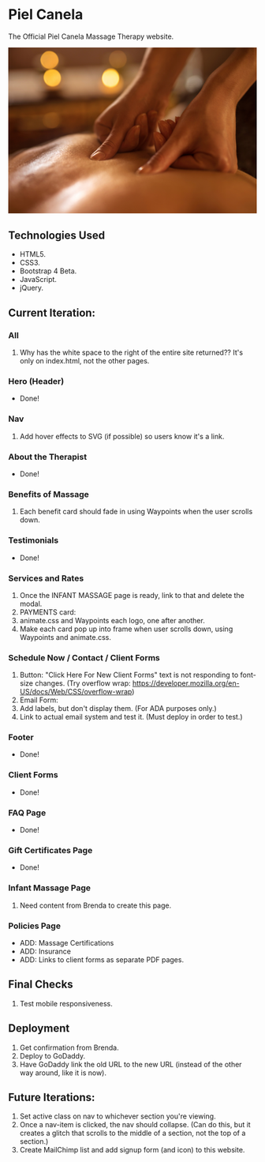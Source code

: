 # Piel Canela

The Official Piel Canela Massage Therapy website.

![Piel Canela Massage Therapy](https://github.com/toddcf/pielcanela/blob/master/assets/img/hands-large.jpg "Piel Canela Massage Therapy")

## Technologies Used

- HTML5.
- CSS3.
- Bootstrap 4 Beta.
- JavaScript.
- jQuery.

## Current Iteration:

### All

1. Why has the white space to the right of the entire site returned?? It's only on index.html, not the other pages.

### Hero (Header)

- Done!

### Nav

1. Add hover effects to SVG (if possible) so users know it's a link.

### About the Therapist

- Done!

### Benefits of Massage

1. Each benefit card should fade in using Waypoints when the user scrolls down.

### Testimonials

- Done!

### Services and Rates

1. Once the INFANT MASSAGE page is ready, link to that and delete the modal.
2. PAYMENTS card:
  1. animate.css and Waypoints each logo, one after another.
3. Make each card pop up into frame when user scrolls down, using Waypoints and animate.css.


### Schedule Now / Contact / Client Forms

1. Button: "Click Here For New Client Forms" text is not responding to font-size changes. (Try overflow wrap: https://developer.mozilla.org/en-US/docs/Web/CSS/overflow-wrap)
2. Email Form:
  1. Add labels, but don't display them. (For ADA purposes only.)
  2. Link to actual email system and test it. (Must deploy in order to test.)

### Footer

- Done!

### Client Forms

- Done!

### FAQ Page

- Done!

### Gift Certificates Page

- Done!

### Infant Massage Page

1. Need content from Brenda to create this page.

### Policies Page

- ADD: Massage Certifications
- ADD: Insurance
- ADD: Links to client forms as separate PDF pages.

## Final Checks

1. Test mobile responsiveness.

## Deployment

1. Get confirmation from Brenda.
2. Deploy to GoDaddy.
3. Have GoDaddy link the old URL to the new URL (instead of the other way around, like it is now).

## Future Iterations:

1. Set active class on nav to whichever section you're viewing.
2. Once a nav-item is clicked, the nav should collapse. (Can do this, but it creates a glitch that scrolls to the middle of a section, not the top of a section.)
3. Create MailChimp list and add signup form (and icon) to this website.